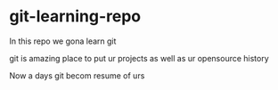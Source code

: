 # git-learning-repo
In this repo we gona learn git

git is amazing place to put ur projects as well as ur opensource history

Now a days git becom resume of urs
